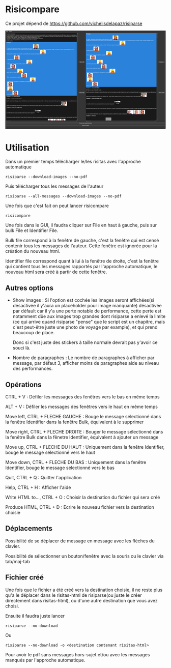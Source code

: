 # Risicompare

Ce projet dépend de <https://github.com/vichelisdelapaz/risiparse>

![](./proof.png)

# Utilisation

Dans un premier temps télécharger le/les risitas avec l\'approche
automatique

``` example
risiparse --download-images --no-pdf
```

Puis télécharger tous les messages de l\'auteur

``` example
risiparse --all-messages --download-images --no-pdf
```

Une fois que c\'est fait on peut lancer risicompare

``` example
risicompare
```

Une fois dans le GUI, il faudra cliquer sur File en haut à gauche, puis
sur bulk File et Identifier File.

Bulk file correspond à la fenêtre de gauche, c\'est la fenêtre qui est
censé contenir tous les messages de l\'auteur. Cette fenêtre est ignorée
pour la création du nouveau html.

Identifier file correspond quant à lui à la fenêtre de droite, c\'est la
fenêtre qui contient tous les messages rapportés par l\'approche
automatique, le nouveau html sera créé à partir de cette fenêtre.

## Autres options

-   Show images : Si l\'option est cochée les images seront affichées(si
    désactivée il y\'aura un placeholder pour image manquante)
    désactivée par défault car il y\'a une perte notable de performance, cette
	perte est notamment dûe aux images trop grandes dont risiparse a enlevé la limite
	(ce qui arrive quand risiparse "pense" que le script est un chapitre, mais c'est
	peut-être juste une photo de voyage par example), et qui prend beaucoup de place.

	Donc si c'est juste des stickers à taille normale devrait pas y'avoir ce souci là.

-   Nombre de paragraphes : Le nombre de paragraphes à afficher par
    message, par défaut 3, afficher moins de paragraphes aide au niveau
    des performances.

## Opérations

CTRL + V : Défiler les messages des fenêtres vers le bas en même temps

ALT + V : Défiler les messages des fenêtres vers le haut en même temps

Move left, CTRL + FLECHE GAUCHE : Bouge le message sélectionné dans la
fenêtre Identifier dans la fenêtre Bulk, équivalent à le supprimer

Move right, CTRL + FLECHE DROITE : Bouger le message sélectionné dans la
fenêtre Bulk dans la fênetre Identifier, équivalent à ajouter un message

Move up, CTRL + FLECHE DU HAUT : Uniquement dans la fenêtre Identifier,
bouge le message sélectionné vers le haut

Move down, CTRL + FLECHE DU BAS : Uniquement dans la fenêtre Identifier,
bouge le message sélectionné vers le bas

Quit, CTRL + Q : Quitter l\'application

Help, CTRL + H : Afficher l\'aide

Write HTML to..., CTRL + O : Choisir la destination du fichier qui sera
créé

Produce HTML, CTRL + D : Ecrire le nouveau fichier vers la destination
choisie

## Déplacements

Possibilité de se déplacer de message en message avec les flèches du
clavier.

Possibilité de sélectionner un bouton/fenêtre avec la souris ou le
clavier via tab/maj-tab

## Fichier créé

Une fois que le fichier a été créé vers la destination choisie, il ne
reste plus qu\'a le déplacer dans le risitas-html de risiparse(ou juste
le créer directement dans risitas-html), ou d\'une autre destination que
vous avez choisi.

Ensuite il faudra juste lancer

``` example
risiparse --no-download
```

Ou

``` example
risiparse --no-download -o <destination contenant risitas-html>
```

Pour avoir le pdf sans messages hors-sujet et/ou avec les messages
manqués par l\'approche automatique.
